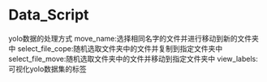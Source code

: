 # Data_Script
yolo数据的处理方式
move_name:选择相同名字的文件并进行移动到新的文件夹中
select_file_cope:随机选取文件夹中的文件并复制到指定文件夹中
select_file_move:随机选取文件夹中的文件并移动到指定文件夹中
view_labels:可视化yolo数据集的标签
